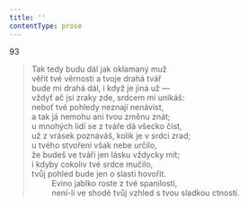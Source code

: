 ```yaml
---
title: ''
contentType: prose
---
```


93

> Tak tedy budu dál jak oklamaný muž  
> věřit tvé věrnosti a tvoje drahá tvář  
> bude mi drahá dál, i když je jiná už —  
> vždyť ač jsi zraky zde, srdcem mi unikáš:  
> neboť tvé pohledy neznají nenávist,  
> a tak já nemohu ani tvou změnu znát;  
> u mnohých lidí se z tváře dá všecko číst,  
> už z vrásek poznáváš, kolik je v srdci zrad;  
> u tvého stvoření však nebe určilo,  
> že budeš ve tváři jen lásku vždycky mít;  
> i kdyby cokoliv tvé srdce mučilo,  
> tvůj pohled bude jen o slasti hovořit.  
>          Evino jablko roste z tvé spanilosti,  
>          není-li ve shodě tvůj vzhled s tvou sladkou ctností.

